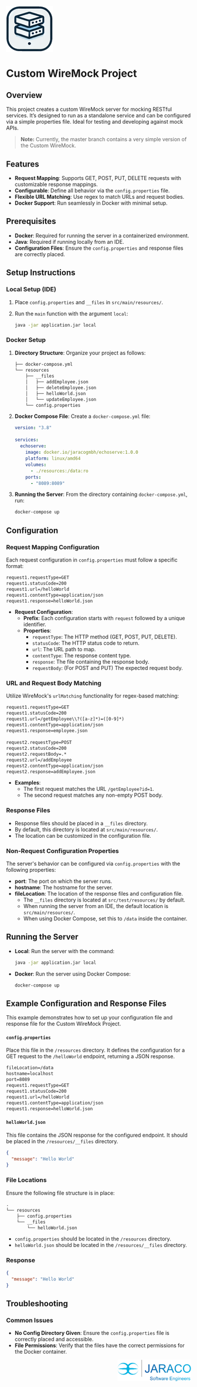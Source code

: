 <img src="images/logo.png" alt="Custom WireMock Project Logo" width="128">

# Custom WireMock Project

## Overview

This project creates a custom WireMock server for mocking RESTful services. It’s designed to run as a standalone service and can be configured via a simple properties file. Ideal for testing and developing against mock APIs.

> **Note:** Currently, the master branch contains a very simple version of the Custom WireMock.

## Features

- **Request Mapping**: Supports GET, POST, PUT, DELETE requests with customizable response mappings.
- **Configurable**: Define all behavior via the `config.properties` file.
- **Flexible URL Matching**: Use regex to match URLs and request bodies.
- **Docker Support**: Run seamlessly in Docker with minimal setup.

## Prerequisites

- **Docker**: Required for running the server in a containerized environment.
- **Java**: Required if running locally from an IDE.
- **Configuration Files**: Ensure the `config.properties` and response files are correctly placed.

## Setup Instructions

### Local Setup (IDE)

1. Place `config.properties` and `__files` in `src/main/resources/`.
2. Run the `main` function with the argument `local`:

   ```bash
   java -jar application.jar local
   ```

### Docker Setup

1. **Directory Structure**: Organize your project as follows:

   ```plaintext
   ├── docker-compose.yml
   └── resources
       ├── __files
       │   ├── addEmployee.json
       │   ├── deleteEmployee.json
       │   ├── helloWorld.json
       │   └── updateEmployee.json
       └── config.properties
   ```

2. **Docker Compose File**: Create a `docker-compose.yml` file:

   ```yaml
   version: "3.8"

   services:
     echoserve:
       image: docker.io/jaracogmbh/echoserve:1.0.0
       platform: linux/amd64
       volumes:
         - ./resources:/data:ro
       ports:
         - "8089:8089"
   ```

3. **Running the Server**: From the directory containing `docker-compose.yml`, run:

   ```bash
   docker-compose up
   ```

## Configuration

### Request Mapping Configuration

Each request configuration in `config.properties` must follow a specific format:

```properties
request1.requestType=GET
request1.statusCode=200
request1.url=/helloWorld
request1.contentType=application/json
request1.response=helloWorld.json
```

- **Request Configuration**:
  - **Prefix**: Each configuration starts with `request` followed by a unique identifier.
  - **Properties**:
    - `requestType`: The HTTP method (GET, POST, PUT, DELETE).
    - `statusCode`: The HTTP status code to return.
    - `url`: The URL path to map.
    - `contentType`: The response content type.
    - `response`: The file containing the response body.
    - `requestBody`: (For POST and PUT) The expected request body.

### URL and Request Body Matching

Utilize WireMock's `urlMatching` functionality for regex-based matching:

```properties
request1.requestType=GET
request1.statusCode=200
request1.url=/getEmployee\\?([a-z]*)=([0-9]*)
request1.contentType=application/json
request1.response=employee.json

request2.requestType=POST
request2.statusCode=200
request2.requestBody=.*
request2.url=/addEmployee
request2.contentType=application/json
request2.response=addEmployee.json
```

- **Examples**:
  - The first request matches the URL `/getEmployee?id=1`.
  - The second request matches any non-empty POST body.

### Response Files

- Response files should be placed in a `__files` directory.
- By default, this directory is located at `src/main/resources/`.
- The location can be customized in the configuration file.

### Non-Request Configuration Properties

The server's behavior can be configured via `config.properties` with the following properties:

- **port**: The port on which the server runs.
- **hostname**: The hostname for the server.
- **fileLocation**: The location of the response files and configuration file.
  - The `__files` directory is located at `src/test/resources/` by default.
  - When running the server from an IDE, the default location is `src/main/resources/`.
  - When using Docker Compose, set this to `/data` inside the container.

## Running the Server

- **Local**: Run the server with the command:

  ```bash
  java -jar application.jar local
  ```

- **Docker**: Run the server using Docker Compose:

  ```bash
  docker-compose up
  ```

## Example Configuration and Response Files

This example demonstrates how to set up your configuration file and response file for the Custom WireMock Project.

#### `config.properties`

Place this file in the `/resources` directory. It defines the configuration for a GET request to the `/helloWorld` endpoint, returning a JSON response.

```properties
fileLocation=/data
hostname=localhost
port=8089
request1.requestType=GET
request1.statusCode=200
request1.url=/helloWorld
request1.contentType=application/json
request1.response=helloWorld.json
```

#### `helloWorld.json`

This file contains the JSON response for the configured endpoint. It should be placed in the `/resources/__files` directory.

```json
{
  "message": "Hello World"
}
```

### File Locations

Ensure the following file structure is in place:

```
.
└── resources
    ├── config.properties
    └── __files
        └── helloWorld.json
```

- `config.properties` should be located in the `/resources` directory.
- `helloWorld.json` should be located in the `/resources/__files` directory.

### Response 

```json
{
  "message": "Hello World"
}
```
## Troubleshooting

### Common Issues

- **No Config Directory Given**: Ensure the `config.properties` file is correctly placed and accessible.
- **File Permissions**: Verify that the files have the correct permissions for the Docker container.

<div><img src="images/jaraco_logo_software_engineer.png" width="200px" align="right"></div>
